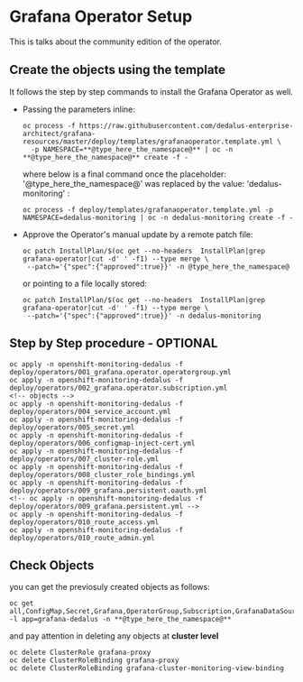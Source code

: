 # Grafana Operator Setup

This is talks about the community edition of the operator.

## Create the objects using the template

It follows the step by step commands to install the Grafana Operator as well.

* Passing the parameters inline:

      oc process -f https://raw.githubusercontent.com/dedalus-enterprise-architect/grafana-resources/master/deploy/templates/grafanaoperator.template.yml \
        -p NAMESPACE=**@type_here_the_namespace@** | oc -n **@type_here_the_namespace@** create -f -

  where below is a final command once the placeholder: '@type_here_the_namespace@' was replaced by the value: 'dedalus-monitoring' :

      oc process -f deploy/templates/grafanaoperator.template.yml -p NAMESPACE=dedalus-monitoring | oc -n dedalus-monitoring create -f -

* Approve the Operator's manual update by a remote patch file:

      oc patch InstallPlan/$(oc get --no-headers  InstallPlan|grep grafana-operator|cut -d' ' -f1) --type merge \
       --patch='{"spec":{"approved":true}}' -n @type_here_the_namespace@

  or pointing to a file locally stored:

      oc patch InstallPlan/$(oc get --no-headers  InstallPlan|grep grafana-operator|cut -d' ' -f1) --type merge \
       --patch='{"spec":{"approved":true}}' -n dedalus-monitoring

## Step by Step procedure - OPTIONAL

    oc apply -n openshift-monitoring-dedalus -f deploy/operators/001_grafana.operator.operatorgroup.yml
    oc apply -n openshift-monitoring-dedalus -f deploy/operators/002_grafana.operator.subscription.yml
    <!-- objects -->
    oc apply -n openshift-monitoring-dedalus -f deploy/operators/004_service_account.yml
    oc apply -n openshift-monitoring-dedalus -f deploy/operators/005_secret.yml
    oc apply -n openshift-monitoring-dedalus -f deploy/operators/006_configmap-inject-cert.yml
    oc apply -n openshift-monitoring-dedalus -f deploy/operators/007_cluster-role.yml
    oc apply -n openshift-monitoring-dedalus -f deploy/operators/008_cluster_role_bindings.yml
    oc apply -n openshift-monitoring-dedalus -f deploy/operators/009_grafana.persistent.oauth.yml
    <!-- oc apply -n openshift-monitoring-dedalus -f deploy/operators/009_grafana.persistent.yml -->
    oc apply -n openshift-monitoring-dedalus -f deploy/operators/010_route_access.yml
    oc apply -n openshift-monitoring-dedalus -f deploy/operators/010_route_admin.yml

## Check Objects

you can get the previosuly created objects as follows:

    oc get all,ConfigMap,Secret,Grafana,OperatorGroup,Subscription,GrafanaDataSource,GrafanaDashboard,ClusterRole,ClusterRoleBinding -l app=grafana-dedalus -n **@type_here_the_namespace@**

and pay attention in deleting any objects at __cluster level__

    oc delete ClusterRole grafana-proxy
    oc delete ClusterRoleBinding grafana-proxy
    oc delete ClusterRoleBinding grafana-cluster-monitoring-view-binding